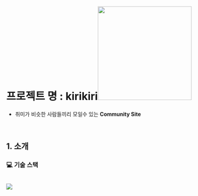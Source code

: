 # 프로젝트 명 : kirikiri<img src="https://user-images.githubusercontent.com/81966557/184476071-f5822691-122f-4abe-a57f-5544bc65fdb5.png" width="250px">

- 취미가 비슷한 사람들끼리 모일수 있는 **Community Site**

<br>

## 1. 소개

### 💻 기술 스택

<br>

<img src="https://user-images.githubusercontent.com/81966557/184476765-3a2c7cf3-1458-475c-ba49-26229f82ee27.png">
